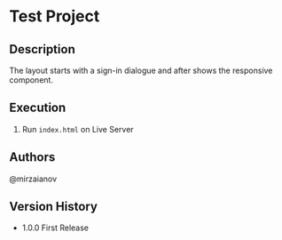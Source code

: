 # Test Project

## Description

The layout starts with a sign-in dialogue and after shows the responsive component.

## Execution

1. Run `index.html` on Live Server

## Authors

@mirzaianov

## Version History

- 1.0.0 First Release
